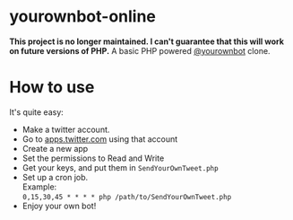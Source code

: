 yourownbot-online
=================
**This project is no longer maintained. I can't guarantee that this will work on future versions of PHP.** A basic PHP powered [@yourownbot](https://twitter.com/#!/yourownbot) clone.

How to use
=================
It's quite easy:
 - Make a twitter account.
 - Go to [apps.twitter.com](http://apps.twitter.com) using that account
 - Create a new app
 - Set the permissions to Read and Write
 - Get your keys, and put them in `SendYourOwnTweet.php`
 - Set up a cron job.  
   Example:  
   `0,15,30,45 * * * * php /path/to/SendYourOwnTweet.php`
 - Enjoy your own bot!
